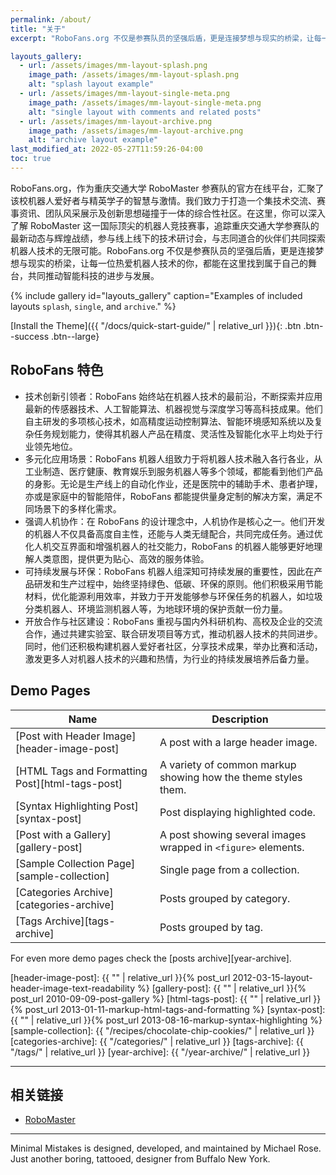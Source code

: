 ```yaml
---
permalink: /about/
title: "关于"
excerpt: "RoboFans.org 不仅是参赛队员的坚强后盾，更是连接梦想与现实的桥梁，让每一位热爱机器人技术的你，都能在这里找到属于自己的舞台，共同推动智能科技的进步与发展。"

layouts_gallery:
  - url: /assets/images/mm-layout-splash.png
    image_path: /assets/images/mm-layout-splash.png
    alt: "splash layout example"
  - url: /assets/images/mm-layout-single-meta.png
    image_path: /assets/images/mm-layout-single-meta.png
    alt: "single layout with comments and related posts"
  - url: /assets/images/mm-layout-archive.png
    image_path: /assets/images/mm-layout-archive.png
    alt: "archive layout example"
last_modified_at: 2022-05-27T11:59:26-04:00
toc: true
---
```


RoboFans.org，作为重庆交通大学 RoboMaster 参赛队的官方在线平台，汇聚了该校机器人爱好者与精英学子的智慧与激情。我们致力于打造一个集技术交流、赛事资讯、团队风采展示及创新思想碰撞于一体的综合性社区。在这里，你可以深入了解 RoboMaster 这一国际顶尖的机器人竞技赛事，追踪重庆交通大学参赛队的最新动态与辉煌战绩，参与线上线下的技术研讨会，与志同道合的伙伴们共同探索机器人技术的无限可能。RoboFans.org 不仅是参赛队员的坚强后盾，更是连接梦想与现实的桥梁，让每一位热爱机器人技术的你，都能在这里找到属于自己的舞台，共同推动智能科技的进步与发展。

{% include gallery id="layouts_gallery" caption="Examples of included layouts `splash`, `single`, and `archive`." %}

[Install the Theme]({{ "/docs/quick-start-guide/" | relative_url }}){: .btn .btn--success .btn--large}

## RoboFans 特色

- 技术创新引领者：RoboFans 始终站在机器人技术的最前沿，不断探索并应用最新的传感器技术、人工智能算法、机器视觉与深度学习等高科技成果。他们自主研发的多项核心技术，如高精度运动控制算法、智能环境感知系统以及复杂任务规划能力，使得其机器人产品在精度、灵活性及智能化水平上均处于行业领先地位。
- 多元化应用场景：RoboFans 机器人组致力于将机器人技术融入各行各业，从工业制造、医疗健康、教育娱乐到服务机器人等多个领域，都能看到他们产品的身影。无论是生产线上的自动化作业，还是医院中的辅助手术、患者护理，亦或是家庭中的智能陪伴，RoboFans 都能提供量身定制的解决方案，满足不同场景下的多样化需求。
- 强调人机协作：在 RoboFans 的设计理念中，人机协作是核心之一。他们开发的机器人不仅具备高度自主性，还能与人类无缝配合，共同完成任务。通过优化人机交互界面和增强机器人的社交能力，RoboFans 的机器人能够更好地理解人类意图，提供更为贴心、高效的服务体验。
- 可持续发展与环保：RoboFans 机器人组深知可持续发展的重要性，因此在产品研发和生产过程中，始终坚持绿色、低碳、环保的原则。他们积极采用节能材料，优化能源利用效率，并致力于开发能够参与环保任务的机器人，如垃圾分类机器人、环境监测机器人等，为地球环境的保护贡献一份力量。
- 开放合作与社区建设：RoboFans 重视与国内外科研机构、高校及企业的交流合作，通过共建实验室、联合研发项目等方式，推动机器人技术的共同进步。同时，他们还积极构建机器人爱好者社区，分享技术成果，举办比赛和活动，激发更多人对机器人技术的兴趣和热情，为行业的持续发展培养后备力量。

## Demo Pages

| Name                                            | Description                                                   |
| ----------------------------------------------- | ------------------------------------------------------------- |
| [Post with Header Image][header-image-post]     | A post with a large header image.                             |
| [HTML Tags and Formatting Post][html-tags-post] | A variety of common markup showing how the theme styles them. |
| [Syntax Highlighting Post][syntax-post]         | Post displaying highlighted code.                             |
| [Post with a Gallery][gallery-post]             | A post showing several images wrapped in `<figure>` elements. |
| [Sample Collection Page][sample-collection]     | Single page from a collection.                                |
| [Categories Archive][categories-archive]        | Posts grouped by category.                                    |
| [Tags Archive][tags-archive]                    | Posts grouped by tag.                                         |

For even more demo pages check the [posts archive][year-archive].

[header-image-post]: {{ "" | relative_url }}{% post_url 2012-03-15-layout-header-image-text-readability %}
[gallery-post]: {{ "" | relative_url }}{% post_url 2010-09-09-post-gallery %}
[html-tags-post]: {{ "" | relative_url }}{% post_url 2013-01-11-markup-html-tags-and-formatting %}
[syntax-post]: {{ "" | relative_url }}{% post_url 2013-08-16-markup-syntax-highlighting %}
[sample-collection]: {{ "/recipes/chocolate-chip-cookies/" | relative_url }}
[categories-archive]: {{ "/categories/" | relative_url }}
[tags-archive]: {{ "/tags/" | relative_url }}
[year-archive]: {{ "/year-archive/" | relative_url }}

---

## 相关链接

- [RoboMaster](https://www.robomaster.com/)

---

Minimal Mistakes is designed, developed, and maintained by Michael Rose. Just another boring, tattooed, designer from Buffalo New York.
